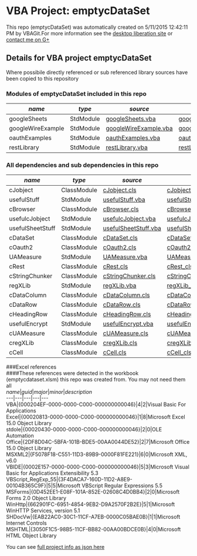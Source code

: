 # VBA Project: emptycDataSet
This repo (emptycDataSet) was automatically created on 5/11/2015 12:42:11 PM by VBAGit.For more information see the [desktop liberation site](http://ramblings.mcpher.com/Home/excelquirks/drivesdk/gettinggithubready "desktop liberation") or [contact me on G+](https://plus.google.com/+BruceMcpherson "Bruce McPherson - GDE")  
## Details for VBA project emptycDataSet
Where possibile directly referenced or sub referenced library sources have been copied to this repository  
### Modules of emptycDataSet included in this repo
*name*|*type*|*source*|*docs*  
---|---|---|---  
googleSheets|StdModule|[googleSheets.vba](scripts/googleSheets.vba "script source")|[googleSheets_vba.md](scripts/googleSheets_vba.md "script docs")  
googleWireExample|StdModule|[googleWireExample.vba](scripts/googleWireExample.vba "script source")|[googleWireExample_vba.md](scripts/googleWireExample_vba.md "script docs")  
oauthExamples|StdModule|[oauthExamples.vba](scripts/oauthExamples.vba "script source")|[oauthExamples_vba.md](scripts/oauthExamples_vba.md "script docs")  
restLibrary|StdModule|[restLibrary.vba](scripts/restLibrary.vba "script source")|[restLibrary_vba.md](scripts/restLibrary_vba.md "script docs")  
  
### All dependencies and sub dependencies in this repo  
*name*|*type*|*source*|*docs*  
---|---|---|---  
cJobject|ClassModule|[cJobject.cls](libraries/cJobject.cls "library source")|[cJobject_cls.md](libraries/cJobject_cls.md "library docs")  
usefulStuff|StdModule|[usefulStuff.vba](libraries/usefulStuff.vba "library source")|[usefulStuff_vba.md](libraries/usefulStuff_vba.md "library docs")  
cBrowser|ClassModule|[cBrowser.cls](libraries/cBrowser.cls "library source")|[cBrowser_cls.md](libraries/cBrowser_cls.md "library docs")  
usefulcJobject|StdModule|[usefulcJobject.vba](libraries/usefulcJobject.vba "library source")|[usefulcJobject_vba.md](libraries/usefulcJobject_vba.md "library docs")  
usefulSheetStuff|StdModule|[usefulSheetStuff.vba](libraries/usefulSheetStuff.vba "library source")|[usefulSheetStuff_vba.md](libraries/usefulSheetStuff_vba.md "library docs")  
cDataSet|ClassModule|[cDataSet.cls](libraries/cDataSet.cls "library source")|[cDataSet_cls.md](libraries/cDataSet_cls.md "library docs")  
cOauth2|ClassModule|[cOauth2.cls](libraries/cOauth2.cls "library source")|[cOauth2_cls.md](libraries/cOauth2_cls.md "library docs")  
UAMeasure|StdModule|[UAMeasure.vba](libraries/UAMeasure.vba "library source")|[UAMeasure_vba.md](libraries/UAMeasure_vba.md "library docs")  
cRest|ClassModule|[cRest.cls](libraries/cRest.cls "library source")|[cRest_cls.md](libraries/cRest_cls.md "library docs")  
cStringChunker|ClassModule|[cStringChunker.cls](libraries/cStringChunker.cls "library source")|[cStringChunker_cls.md](libraries/cStringChunker_cls.md "library docs")  
regXLib|StdModule|[regXLib.vba](libraries/regXLib.vba "library source")|[regXLib_vba.md](libraries/regXLib_vba.md "library docs")  
cDataColumn|ClassModule|[cDataColumn.cls](libraries/cDataColumn.cls "library source")|[cDataColumn_cls.md](libraries/cDataColumn_cls.md "library docs")  
cDataRow|ClassModule|[cDataRow.cls](libraries/cDataRow.cls "library source")|[cDataRow_cls.md](libraries/cDataRow_cls.md "library docs")  
cHeadingRow|ClassModule|[cHeadingRow.cls](libraries/cHeadingRow.cls "library source")|[cHeadingRow_cls.md](libraries/cHeadingRow_cls.md "library docs")  
usefulEncrypt|StdModule|[usefulEncrypt.vba](libraries/usefulEncrypt.vba "library source")|[usefulEncrypt_vba.md](libraries/usefulEncrypt_vba.md "library docs")  
cUAMeasure|ClassModule|[cUAMeasure.cls](libraries/cUAMeasure.cls "library source")|[cUAMeasure_cls.md](libraries/cUAMeasure_cls.md "library docs")  
cregXLib|ClassModule|[cregXLib.cls](libraries/cregXLib.cls "library source")|[cregXLib_cls.md](libraries/cregXLib_cls.md "library docs")  
cCell|ClassModule|[cCell.cls](libraries/cCell.cls "library source")|[cCell_cls.md](libraries/cCell_cls.md "library docs")  
  
###Excel references  
####These references were detected in the workbook (emptycdataset.xlsm) this repo was created from. You may not need them all  
*name*|*guid*|*major*|*minor*|*description*  
---|---|---|---|---  
VBA|{000204EF-0000-0000-C000-000000000046}|4|2|Visual Basic For Applications  
Excel|{00020813-0000-0000-C000-000000000046}|1|8|Microsoft Excel 15.0 Object Library  
stdole|{00020430-0000-0000-C000-000000000046}|2|0|OLE Automation  
Office|{2DF8D04C-5BFA-101B-BDE5-00AA0044DE52}|2|7|Microsoft Office 15.0 Object Library  
MSXML2|{F5078F18-C551-11D3-89B9-0000F81FE221}|6|0|Microsoft XML, v6.0  
VBIDE|{0002E157-0000-0000-C000-000000000046}|5|3|Microsoft Visual Basic for Applications Extensibility 5.3  
VBScript_RegExp_55|{3F4DACA7-160D-11D2-A8E9-00104B365C9F}|5|5|Microsoft VBScript Regular Expressions 5.5  
MSForms|{0D452EE1-E08F-101A-852E-02608C4D0BB4}|2|0|Microsoft Forms 2.0 Object Library  
WinHttp|{662901FC-6951-4854-9EB2-D9A2570F2B2E}|5|1|Microsoft WinHTTP Services, version 5.1  
SHDocVw|{EAB22AC0-30C1-11CF-A7EB-0000C05BAE0B}|1|1|Microsoft Internet Controls  
MSHTML|{3050F1C5-98B5-11CF-BB82-00AA00BDCE0B}|4|0|Microsoft HTML Object Library  
  
  
You can see [full project info as json here](info.json)